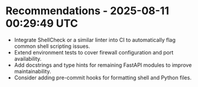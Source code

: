 # Recommendations - 2025-08-11 00:29:49 UTC

- Integrate ShellCheck or a similar linter into CI to automatically flag common shell scripting issues.
- Extend environment tests to cover firewall configuration and port availability.
- Add docstrings and type hints for remaining FastAPI modules to improve maintainability.
- Consider adding pre-commit hooks for formatting shell and Python files.
